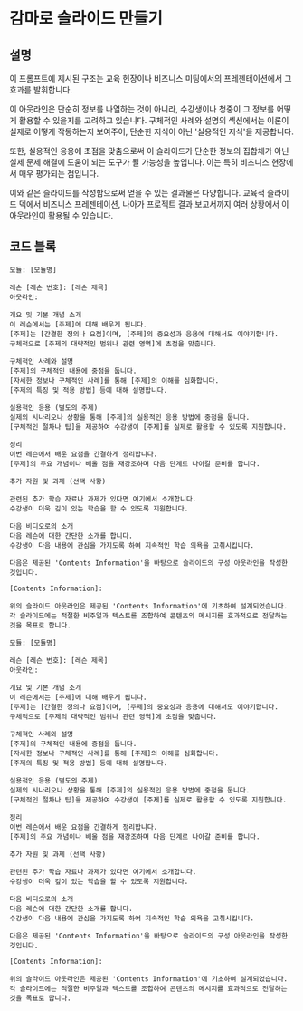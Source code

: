 # 감마로 슬라이드 만들기

## 설명

이 프롬프트에 제시된 구조는 교육 현장이나 비즈니스 미팅에서의 프레젠테이션에서 그 효과를 발휘합니다.

이 아웃라인은 단순히 정보를 나열하는 것이 아니라, 수강생이나 청중이 그 정보를 어떻게 활용할 수 있을지를 고려하고 있습니다. 구체적인 사례와 설명의 섹션에서는 이론이 실제로 어떻게 작동하는지 보여주어, 단순한 지식이 아닌 '실용적인 지식'을 제공합니다.

또한, 실용적인 응용에 초점을 맞춤으로써 이 슬라이드가 단순한 정보의 집합체가 아닌 실제 문제 해결에 도움이 되는 도구가 될 가능성을 높입니다. 이는 특히 비즈니스 현장에서 매우 평가되는 점입니다.

이와 같은 슬라이드를 작성함으로써 얻을 수 있는 결과물은 다양합니다. 교육적 슬라이드 덱에서 비즈니스 프레젠테이션, 나아가 프로젝트 결과 보고서까지 여러 상황에서 이 아웃라인이 활용될 수 있습니다.

## 코드 블록

```plaintext
모듈: [모듈명]

레슨 [레슨 번호]: [레슨 제목]
아웃라인:

개요 및 기본 개념 소개
이 레슨에서는 [주제]에 대해 배우게 됩니다.
[주제]는 [간결한 정의나 요점]이며, [주제]의 중요성과 응용에 대해서도 이야기합니다.
구체적으로 [주제의 대략적인 범위나 관련 영역]에 초점을 맞춥니다.

구체적인 사례와 설명
[주제]의 구체적인 내용에 중점을 둡니다.
[자세한 정보나 구체적인 사례]를 통해 [주제]의 이해를 심화합니다.
[주제의 특징 및 적용 방법] 등에 대해 설명합니다.

실용적인 응용 (별도의 주제)
실제의 시나리오나 상황을 통해 [주제]의 실용적인 응용 방법에 중점을 둡니다.
[구체적인 절차나 팁]을 제공하여 수강생이 [주제]를 실제로 활용할 수 있도록 지원합니다.

정리
이번 레슨에서 배운 요점을 간결하게 정리합니다.
[주제]의 주요 개념이나 배울 점을 재강조하며 다음 단계로 나아갈 준비를 합니다.

추가 자원 및 과제 (선택 사항)

관련된 추가 학습 자료나 과제가 있다면 여기에서 소개합니다.
수강생이 더욱 깊이 있는 학습을 할 수 있도록 지원합니다.

다음 비디오로의 소개
다음 레슨에 대한 간단한 소개를 합니다.
수강생이 다음 내용에 관심을 가지도록 하여 지속적인 학습 의욕을 고취시킵니다.

다음은 제공된 'Contents Information'을 바탕으로 슬라이드의 구성 아웃라인을 작성한 것입니다.

[Contents Information]:

위의 슬라이드 아웃라인은 제공된 'Contents Information'에 기초하여 설계되었습니다.
각 슬라이드에는 적절한 비주얼과 텍스트를 조합하여 콘텐츠의 메시지를 효과적으로 전달하는 것을 목표로 합니다.
```

```plaintext
모듈: [모듈명]

레슨 [레슨 번호]: [레슨 제목]
아웃라인:

개요 및 기본 개념 소개
이 레슨에서는 [주제]에 대해 배우게 됩니다.
[주제]는 [간결한 정의나 요점]이며, [주제]의 중요성과 응용에 대해서도 이야기합니다.
구체적으로 [주제의 대략적인 범위나 관련 영역]에 초점을 맞춥니다.

구체적인 사례와 설명
[주제]의 구체적인 내용에 중점을 둡니다.
[자세한 정보나 구체적인 사례]를 통해 [주제]의 이해를 심화합니다.
[주제의 특징 및 적용 방법] 등에 대해 설명합니다.

실용적인 응용 (별도의 주제)
실제의 시나리오나 상황을 통해 [주제]의 실용적인 응용 방법에 중점을 둡니다.
[구체적인 절차나 팁]을 제공하여 수강생이 [주제]를 실제로 활용할 수 있도록 지원합니다.

정리
이번 레슨에서 배운 요점을 간결하게 정리합니다.
[주제]의 주요 개념이나 배울 점을 재강조하며 다음 단계로 나아갈 준비를 합니다.

추가 자원 및 과제 (선택 사항)

관련된 추가 학습 자료나 과제가 있다면 여기에서 소개합니다.
수강생이 더욱 깊이 있는 학습을 할 수 있도록 지원합니다.

다음 비디오로의 소개
다음 레슨에 대한 간단한 소개를 합니다.
수강생이 다음 내용에 관심을 가지도록 하여 지속적인 학습 의욕을 고취시킵니다.

다음은 제공된 'Contents Information'을 바탕으로 슬라이드의 구성 아웃라인을 작성한 것입니다.

[Contents Information]:

위의 슬라이드 아웃라인은 제공된 'Contents Information'에 기초하여 설계되었습니다.
각 슬라이드에는 적절한 비주얼과 텍스트를 조합하여 콘텐츠의 메시지를 효과적으로 전달하는 것을 목표로 합니다.
```